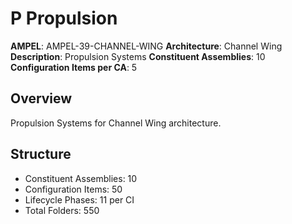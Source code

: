 # P Propulsion

**AMPEL**: AMPEL-39-CHANNEL-WING
**Architecture**: Channel Wing
**Description**: Propulsion Systems
**Constituent Assemblies**: 10
**Configuration Items per CA**: 5

## Overview
Propulsion Systems for Channel Wing architecture.

## Structure
- Constituent Assemblies: 10
- Configuration Items: 50
- Lifecycle Phases: 11 per CI
- Total Folders: 550
